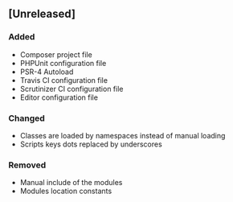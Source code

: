 ## [Unreleased]
### Added
* Composer project file
* PHPUnit configuration file
* PSR-4 Autoload
* Travis CI configuration file
* Scrutinizer CI configuration file
* Editor configuration file

### Changed
* Classes are loaded by namespaces instead of manual loading
* Scripts keys dots replaced by underscores

### Removed
* Manual include of the modules
* Modules location constants
